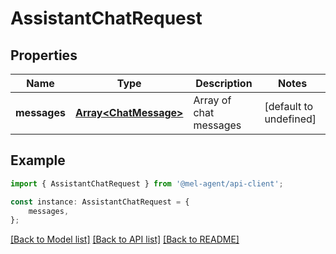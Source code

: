 # AssistantChatRequest


## Properties

Name | Type | Description | Notes
------------ | ------------- | ------------- | -------------
**messages** | [**Array&lt;ChatMessage&gt;**](ChatMessage.md) | Array of chat messages | [default to undefined]

## Example

```typescript
import { AssistantChatRequest } from '@mel-agent/api-client';

const instance: AssistantChatRequest = {
    messages,
};
```

[[Back to Model list]](../README.md#documentation-for-models) [[Back to API list]](../README.md#documentation-for-api-endpoints) [[Back to README]](../README.md)
